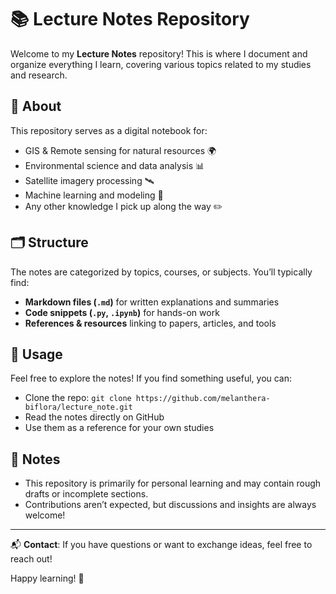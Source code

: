 # 📚 Lecture Notes Repository

Welcome to my **Lecture Notes** repository! This is where I document and organize everything I learn, covering various topics related to my studies and research.

## 📖 About
This repository serves as a digital notebook for:
- GIS & Remote sensing for natural resources 🌍
- Environmental science and data analysis 📊
- Satellite imagery processing 🛰️
- Machine learning and modeling 🤖
- Any other knowledge I pick up along the way ✏️

## 🗂 Structure
The notes are categorized by topics, courses, or subjects. You’ll typically find:
- **Markdown files (`.md`)** for written explanations and summaries
- **Code snippets (`.py`, `.ipynb`)** for hands-on work
- **References & resources** linking to papers, articles, and tools

## 🚀 Usage
Feel free to explore the notes! If you find something useful, you can:
- Clone the repo: `git clone https://github.com/melanthera-biflora/lecture_note.git`
- Read the notes directly on GitHub
- Use them as a reference for your own studies

## 📌 Notes
- This repository is primarily for personal learning and may contain rough drafts or incomplete sections.
- Contributions aren’t expected, but discussions and insights are always welcome!

---
📬 **Contact**: If you have questions or want to exchange ideas, feel free to reach out!

Happy learning! 🚀

